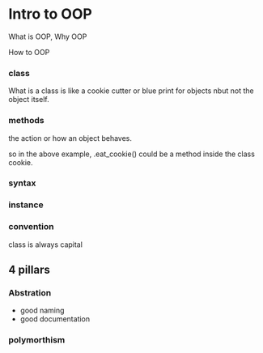 # Intro to OOP 

What is OOP,
Why OOP

How to OOP

### class
What is a class is like a cookie cutter or blue print for objects nbut not the object itself.

### methods
the action or how an object behaves.

so in the above example, .eat_cookie() could be a method inside the class cookie.

### syntax

### instance


### convention
class is always capital

## 4 pillars 

### Abstration
- good naming 
- good documentation 


### polymorthism
